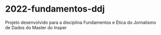 # 2022-fundamentos-ddj
Projeto desenvolvido para a disciplina Fundamentos e Ética do Jornalismo de Dados do Master do Insper
